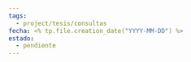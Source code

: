 ```yaml
---
tags:
  - project/tesis/consultas
fecha: <% tp.file.creation_date("YYYY-MM-DD") %>
estado:
  - pendiente
---
```

